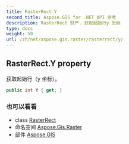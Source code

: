 ```yaml
---
title: RasterRect.Y
second_title: Aspose.GIS for .NET API 参考
description: RasterRect 财产. 获取起始行y 坐标
type: docs
weight: 50
url: /zh/net/aspose.gis.raster/rasterrect/y/
---
```

## RasterRect.Y property

获取起始行（y 坐标）。

```csharp
public int Y { get; }
```

### 也可以看看

* class [RasterRect](../)
* 命名空间 [Aspose.Gis.Raster](../../rasterrect/)
* 部件 [Aspose.GIS](../../../)


